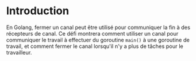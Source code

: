 # Introduction

En Golang, fermer un canal peut être utilisé pour communiquer la fin à des récepteurs de canal. Ce défi montrera comment utiliser un canal pour communiquer le travail à effectuer du goroutine `main()` à une goroutine de travail, et comment fermer le canal lorsqu'il n'y a plus de tâches pour le travailleur.
